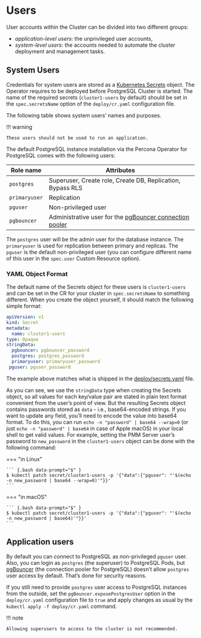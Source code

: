 # Users

User accounts within the Cluster can be divided into two different groups:

* *application-level users*: the unprivileged user accounts,
* *system-level users*: the accounts needed to automate the cluster deployment
and management tasks.

## System Users

Credentials for system users are stored as a [Kubernetes Secrets](https://kubernetes.io/docs/concepts/configuration/secret/) object.
The Operator requires to be deployed before PostgreSQL Cluster is
started. The name of the required secrets (`cluster1-users` by default)
should be set in the `spec.secretsName` option of the `deploy/cr.yaml`
configuration file.

The following table shows system users’ names and purposes.

!!! warning

    These users should not be used to run an application.

The default PostgreSQL instance installation via the Percona Operator for PostgreSQL comes with the
following users:

| Role name     | Attributes                                                 |
|---------------|------------------------------------------------------------|
| `postgres`    | Superuser, Create role, Create DB, Replication, Bypass RLS |
| `primaryuser` | Replication                                                |
| `pguser`      | Non-privileged user                                        |
| `pgbouncer`   | Administrative user for the [pgBouncer connection pooler](http://pgbouncer.github.io/) |

The `postgres` user will be the admin user for the database instance. The
`primaryuser` is used for replication between primary and replicas. The
`pguser` is the default non-privileged user (you can configure different name
of this user in the `spec.user`  Custom Resource option).

### YAML Object Format

The default name of the Secrets object for these users is `cluster1-users` and
can be set in the CR for your cluster in `spec.secretsName` to something
different. When you create the object yourself, it should match the following
simple format:

```yaml
apiVersion: v1
kind: Secret
metadata:
  name: cluster1-users
type: Opaque
stringData:
  pgbouncer: pgbouncer_password
  postgres: postgres_password
  primaryuser: primaryuser_password
 pguser: pguser_password
```

The example above matches what is shipped in the [deploy/secrets.yaml](https://github.com/percona/percona-postgresql-operator/blob/main/deploy/users-secret.yaml)
file.

As you can see, we use the `stringData` type when creating the Secrets object,
so all values for each key/value pair are stated in plain text format convenient
from the user’s point of view. But the resulting Secrets object contains
passwords stored as `data` - i.e., base64-encoded strings. If you want to update
any field, you’ll need to encode the value into base64 format. To do this, you
can run `echo -n "password" | base64 --wrap=0` (or just 
`echo -n "password" | base64` in case of Apple macOS) in your local shell to get
valid values. For example, setting the PMM Server user’s password to
`new_password` in the `cluster1-users` object can be done with the following
command:

=== "in Linux"

    ``` {.bash data-prompt="$" }
    $ kubectl patch secret/cluster1-users -p '{"data":{"pguser": "'$(echo -n new_password | base64 --wrap=0)'"}}'
    ```

=== "in macOS"

    ``` {.bash data-prompt="$" }
    $ kubectl patch secret/cluster1-users -p '{"data":{"pguser": "'$(echo -n new_password | base64)'"}}'
    ```

## Application users

By default you can connect to PostgreSQL as non-privileged `pguser` user.
Also, you can login as `postgres` (the superuser) to PostgreSQL Pods,
but [pgBouncer](http://pgbouncer.github.io/) (the connection pooler for
PostgreSQL) doesn’t allow `postgres` user access by default. That’s done for
security reasons.

If you still need to provide `postgres` user access to PostgreSQL instances
from the outside, set the `pgBouncer.exposePostgresUser` option in the
`deploy/cr.yaml` configuration file to `true` and apply changes as usual by the
`kubectl apply -f deploy/cr.yaml` command.

!!! note

    Allowing superusers to access to the cluster is not recommended.
